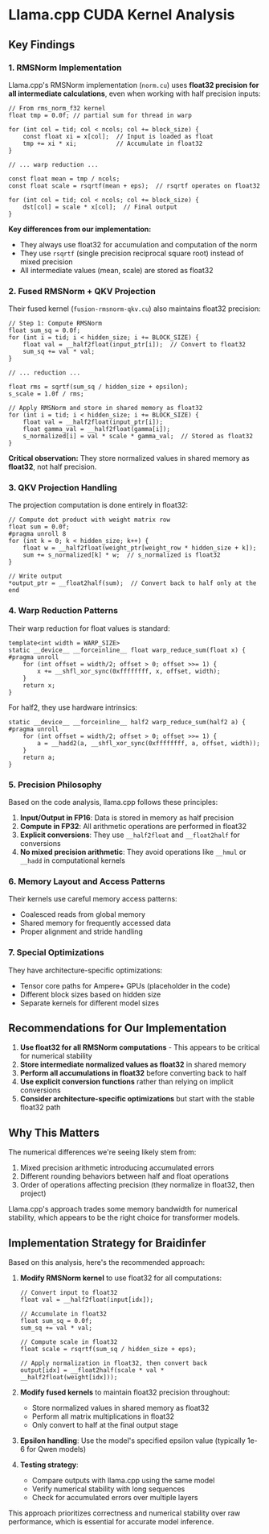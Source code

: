 # Llama.cpp CUDA Kernel Analysis

## Key Findings

### 1. RMSNorm Implementation

Llama.cpp's RMSNorm implementation (`norm.cu`) uses **float32 precision for all intermediate calculations**, even when working with half precision inputs:

```cuda
// From rms_norm_f32 kernel
float tmp = 0.0f; // partial sum for thread in warp

for (int col = tid; col < ncols; col += block_size) {
    const float xi = x[col];  // Input is loaded as float
    tmp += xi * xi;           // Accumulate in float32
}

// ... warp reduction ...

const float mean = tmp / ncols;
const float scale = rsqrtf(mean + eps);  // rsqrtf operates on float32

for (int col = tid; col < ncols; col += block_size) {
    dst[col] = scale * x[col];  // Final output
}
```

**Key differences from our implementation:**
- They always use float32 for accumulation and computation of the norm
- They use `rsqrtf` (single precision reciprocal square root) instead of mixed precision
- All intermediate values (mean, scale) are stored as float32

### 2. Fused RMSNorm + QKV Projection

Their fused kernel (`fusion-rmsnorm-qkv.cu`) also maintains float32 precision:

```cuda
// Step 1: Compute RMSNorm
float sum_sq = 0.0f;
for (int i = tid; i < hidden_size; i += BLOCK_SIZE) {
    float val = __half2float(input_ptr[i]);  // Convert to float32
    sum_sq += val * val;
}

// ... reduction ...

float rms = sqrtf(sum_sq / hidden_size + epsilon);
s_scale = 1.0f / rms;

// Apply RMSNorm and store in shared memory as float32
for (int i = tid; i < hidden_size; i += BLOCK_SIZE) {
    float val = __half2float(input_ptr[i]);
    float gamma_val = __half2float(gamma[i]);
    s_normalized[i] = val * scale * gamma_val;  // Stored as float32
}
```

**Critical observation:** They store normalized values in shared memory as **float32**, not half precision.

### 3. QKV Projection Handling

The projection computation is done entirely in float32:

```cuda
// Compute dot product with weight matrix row
float sum = 0.0f;
#pragma unroll 8
for (int k = 0; k < hidden_size; k++) {
    float w = __half2float(weight_ptr[weight_row * hidden_size + k]);
    sum += s_normalized[k] * w;  // s_normalized is float32
}

// Write output
*output_ptr = __float2half(sum);  // Convert back to half only at the end
```

### 4. Warp Reduction Patterns

Their warp reduction for float values is standard:

```cuda
template<int width = WARP_SIZE>
static __device__ __forceinline__ float warp_reduce_sum(float x) {
#pragma unroll
    for (int offset = width/2; offset > 0; offset >>= 1) {
        x += __shfl_xor_sync(0xffffffff, x, offset, width);
    }
    return x;
}
```

For half2, they use hardware intrinsics:
```cuda
static __device__ __forceinline__ half2 warp_reduce_sum(half2 a) {
#pragma unroll
    for (int offset = width/2; offset > 0; offset >>= 1) {
        a = __hadd2(a, __shfl_xor_sync(0xffffffff, a, offset, width));
    }
    return a;
}
```

### 5. Precision Philosophy

Based on the code analysis, llama.cpp follows these principles:

1. **Input/Output in FP16**: Data is stored in memory as half precision
2. **Compute in FP32**: All arithmetic operations are performed in float32
3. **Explicit conversions**: They use `__half2float` and `__float2half` for conversions
4. **No mixed precision arithmetic**: They avoid operations like `__hmul` or `__hadd` in computational kernels

### 6. Memory Layout and Access Patterns

Their kernels use careful memory access patterns:
- Coalesced reads from global memory
- Shared memory for frequently accessed data
- Proper alignment and stride handling

### 7. Special Optimizations

They have architecture-specific optimizations:
- Tensor core paths for Ampere+ GPUs (placeholder in the code)
- Different block sizes based on hidden size
- Separate kernels for different model sizes

## Recommendations for Our Implementation

1. **Use float32 for all RMSNorm computations** - This appears to be critical for numerical stability
2. **Store intermediate normalized values as float32** in shared memory
3. **Perform all accumulations in float32** before converting back to half
4. **Use explicit conversion functions** rather than relying on implicit conversions
5. **Consider architecture-specific optimizations** but start with the stable float32 path

## Why This Matters

The numerical differences we're seeing likely stem from:
1. Mixed precision arithmetic introducing accumulated errors
2. Different rounding behaviors between half and float operations
3. Order of operations affecting precision (they normalize in float32, then project)

Llama.cpp's approach trades some memory bandwidth for numerical stability, which appears to be the right choice for transformer models.

## Implementation Strategy for Braidinfer

Based on this analysis, here's the recommended approach:

1. **Modify RMSNorm kernel** to use float32 for all computations:
   ```cuda
   // Convert input to float32
   float val = __half2float(input[idx]);
   
   // Accumulate in float32
   float sum_sq = 0.0f;
   sum_sq += val * val;
   
   // Compute scale in float32
   float scale = rsqrtf(sum_sq / hidden_size + eps);
   
   // Apply normalization in float32, then convert back
   output[idx] = __float2half(scale * val * __half2float(weight[idx]));
   ```

2. **Modify fused kernels** to maintain float32 precision throughout:
   - Store normalized values in shared memory as float32
   - Perform all matrix multiplications in float32
   - Only convert to half at the final output stage

3. **Epsilon handling**: Use the model's specified epsilon value (typically 1e-6 for Qwen models)

4. **Testing strategy**:
   - Compare outputs with llama.cpp using the same model
   - Verify numerical stability with long sequences
   - Check for accumulated errors over multiple layers

This approach prioritizes correctness and numerical stability over raw performance, which is essential for accurate model inference.